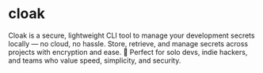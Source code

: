 # cloak
Cloak is a secure, lightweight CLI tool to manage your development secrets locally — no cloud, no hassle. Store, retrieve, and manage secrets across projects with encryption and ease.  🔐 Perfect for solo devs, indie hackers, and teams who value speed, simplicity, and security.
